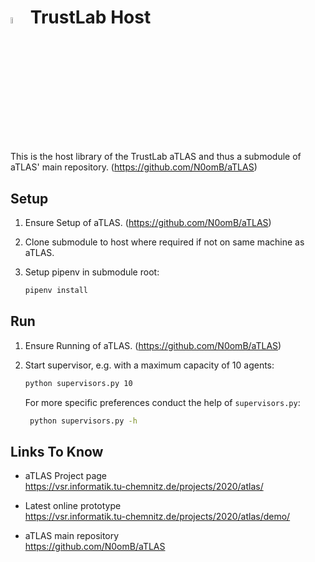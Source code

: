 # <img src="https://github.com/N0omB/aTLAS/raw/master/_logos/atlas_grey.svg" alt="aTLAS orange" width="5%"> TrustLab Host

This is the host library of the TrustLab aTLAS and thus a submodule of aTLAS' main repository.
(https://github.com/N0omB/aTLAS)

## Setup

1. Ensure Setup of aTLAS. (https://github.com/N0omB/aTLAS)

2. Clone submodule to host where required if not on same machine as aTLAS.

3. Setup pipenv in submodule root:
    ```bash
    pipenv install

## Run

1. Ensure Running of aTLAS. (https://github.com/N0omB/aTLAS)

2. Start supervisor, e.g. with a maximum capacity of 10 agents:
    ```bash
    python supervisors.py 10
    ```
   For more specific preferences conduct the help of `supervisors.py`:
   ```bash
    python supervisors.py -h
    ```

## Links To Know

* aTLAS Project page \
https://vsr.informatik.tu-chemnitz.de/projects/2020/atlas/

* Latest online prototype \
https://vsr.informatik.tu-chemnitz.de/projects/2020/atlas/demo/

* aTLAS main repository \
https://github.com/N0omB/aTLAS